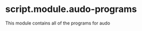 script.module.audo-programs
===========================

This module contains all of the programs for audo
